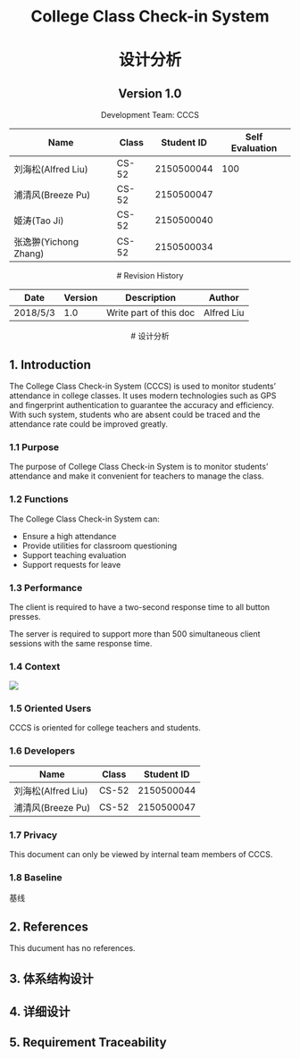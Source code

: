 <center>

# College Class Check-in System
# 设计分析
## Version 1.0

</center>

<center>

Development Team: CCCS

|         Name       | Class | Student ID | Self Evaluation |
|--------------------|-------|------------|-----------------|
|刘海松(Alfred Liu)   | CS-52 | 2150500044 | 100             |
|浦清风(Breeze Pu)    | CS-52 | 2150500047 |               |
|姬涛(Tao Ji)         | CS-52 | 2150500040 |               |
|张逸翀(Yichong Zhang)| CS-52 | 2150500034 |               |

</center>

<div style="page-break-after: always;"></div>

<center>
# Revision History

| Date | Version  |       Description      | Author        |
|------|----------|------------------------|---------------|
| 2018/5/3 | 1.0  | Write part of this doc | Alfred Liu    |
</center>

<div style="page-break-after: always;"></div>

<center>
# 设计分析
</center>

## 1. Introduction

The College Class Check-in System (CCCS) is used to monitor students’ attendance in college classes. It uses modern technologies such as GPS and fingerprint authentication to guarantee the accuracy and efficiency. With such system, students who are absent could be traced and the attendance rate could be improved greatly.

### 1.1 Purpose

The purpose of College Class Check-in System is to monitor students’ attendance and make it convenient for teachers to manage the class.

### 1.2 Functions

The College Class Check-in System can:

* Ensure a high attendance
* Provide utilities for classroom questioning
* Support teaching evaluation
* Support requests for leave

### 1.3 Performance

The client is required to have a two-second response time to all button presses.

The server is required to support more than 500 simultaneous client sessions with the same response time.

### 1.4 Context

![](http://on-img.com/chart_image/5ae54974e4b090f6eebc6366.png)

### 1.5 Oriented Users

CCCS is oriented for college teachers and students.

### 1.6 Developers

|        Name       | Class | Student ID |
|-------------------|-------|------------|
| 刘海松(Alfred Liu) | CS-52 | 2150500044 |
| 浦清风(Breeze Pu)  | CS-52 | 2150500047 |

### 1.7 Privacy

This document can only be viewed by internal team members of CCCS.

### 1.8 Baseline

基线

## 2. References

This ducument has no references.

## 3. 体系结构设计

## 4. 详细设计

## 5. Requirement Traceability
